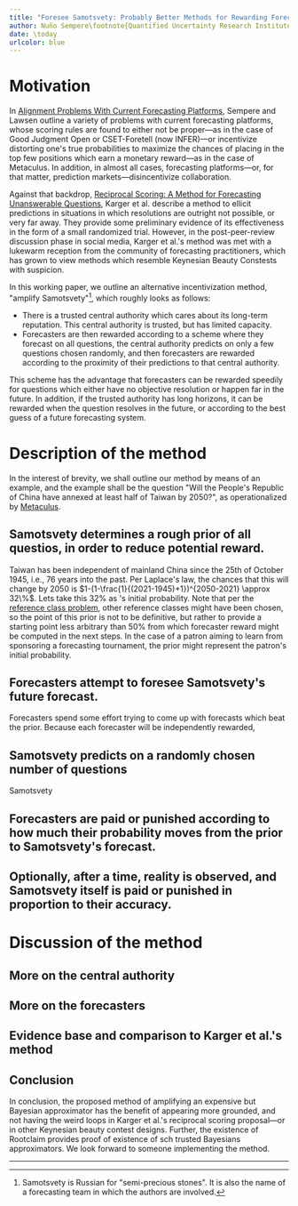 ```yaml
---
title: "Foresee Samotsvety: Probably Better Methods for Rewarding Forecasters"
author: Nuño Sempere\footnote{Quantified Uncertainty Research Institute.}
date: \today
urlcolor: blue
---
```


# Motivation

In [Alignment Problems With Current Forecasting Platforms](https://arxiv.org/abs/2106.11248), Sempere and Lawsen outline a variety of problems with current forecasting platforms, whose scoring rules are found to either not be proper—as in the case of Good Judgment Open or CSET-Foretell (now INFER)—or incentivize distorting one's true probabilities to maximize the chances of placing in the top few positions which earn a monetary reward—as in the case of Metaculus. In addition, in almost all cases, forecasting platforms—or, for that matter, prediction markets—disincentivize collaboration.

Against that backdrop, [Reciprocal Scoring: A Method for Forecasting Unanswerable Questions](https://papers.ssrn.com/sol3/papers.cfm?abstract_id=3954498), Karger et al. describe a method to ellicit predictions in situations in which resolutions are outright not possible, or very far away. They provide some preliminary evidence of its effectiveness in the form of a small randomized trial. However, in the post-peer-review discussion phase in social media, Karger et al.'s method was met with a lukewarm reception from the community of forecasting practitioners, which has grown to view methods which resemble Keynesian Beauty Constests with suspicion.

In this working paper, we outline an alternative incentivization method, "amplify Samotsvety"[^1], which roughly looks as follows:

- There is a trusted central authority which cares about its long-term reputation. This central authority is trusted, but has limited capacity. 
- Forecasters are then rewarded according to a scheme where they forecast on all questions, the central authority predicts on only a few questions chosen randomly, and then forecasters are rewarded according to the proximity of their predictions to that central authority. 

This scheme has the advantage that forecasters can be rewarded speedily for questions which either have no objective resolution or happen far in the future. In addition, if the trusted authority has long horizons, it can be rewarded when the question resolves in the future, or according to the best guess of a future forecasting system.

[^1]: Samotsvety is Russian for "semi-precious stones". It is also the name of a forecasting team in which the authors are involved. 

# Description of the method

In the interest of brevity, we shall outline our method by means of an example, and the example shall be the question "Will the People's Republic of China have annexed at least half of Taiwan by 2050?", as operationalized by [Metaculus](https://www.metaculus.com/questions/5320/chinese-annexation-of-most-of-taiwan-by-2050/). 

## Samotsvety determines a rough prior of all questios, in order to reduce potential reward.

Taiwan has been independent of mainland China since the 25th of October 1945, i.e., 76 years into the past. Per Laplace's law, the chances that this will change by 2050 is $1-(1-\frac{1}{(2021-1945)+1})^{2050-2021} \approx 32\%$. Lets take this $32\%$ as 's initial probability. Note that per the [reference class problem](https://en.wikipedia.org/wiki/Reference_class_problem), other reference classes might have been chosen, so the point of this prior is not to be definitive, but rather to provide a starting point less arbitrary than 50\% from which forecaster reward might be computed in the next steps. In the case of a patron aiming to learn from sponsoring a forecasting tournament, the prior might represent the patron's initial probability.

## Forecasters attempt to foresee Samotsvety's future forecast.

Forecasters spend some effort trying to come up with forecasts which beat the prior. Because each forecaster will be independently rewarded, 

## Samotsvety predicts on a randomly chosen number of questions

Samotsvety

## Forecasters are paid or punished according to how much their probability moves from the prior to Samotsvety's forecast.

## Optionally, after a time, reality is observed, and Samotsvety itself is paid or punished in proportion to their accuracy.

# Discussion of the method

## More on the central authority

## More on the forecasters

## Evidence base and comparison to Karger et al.'s method

## Conclusion

In conclusion, the proposed method of amplifying an expensive but Bayesian approximator has the benefit of appearing more grounded, and not having the weird loops in Karger et al.'s reciprocal scoring proposal—or in other Keynesian beauty contest designs. Further, the existence of Rootclaim provides proof of existence of sch trusted Bayesians approximators. We look forward to someone implementing the method.

***


